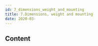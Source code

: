 ```yaml
---
id: 7_dimensions_weight_and_mounting
title: 7.Dimensions, weight and mounting
date: 2020-03-
---
```



## Content